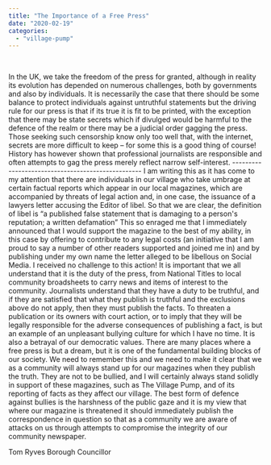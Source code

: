 ```yaml
---
title: "The Importance of a Free Press"
date: "2020-02-19"
categories: 
  - "village-pump"
---
```


 

In the UK, we take the freedom of the press for granted, although in reality its evolution has depended on numerous challenges, both by governments and also by individuals. It is necessarily the case that there should be some balance to protect individuals against untruthful statements but the driving rule for our press is that if its true it is fit to be printed, with the exception that there may be state secrets which if divulged would be harmful to the defence of the realm or there may be a judicial order gagging the press. Those seeking such censorship know only too well that, with the internet, secrets are more difficult to keep – for some this is a good thing of course! History has however shown that professional journalists are responsible and often attempts to gag the press merely reflect narrow self-interest. -------------------------------------------------- I am writing this as it has come to my attention that there are individuals in our village who take umbrage at certain factual reports which appear in our local magazines, which are accompanied by threats of legal action and, in one case, the issuance of a lawyers letter accusing the Editor of libel. So that we are clear, the definition of libel is “a published false statement that is damaging to a person's reputation; a written defamation” This so enraged me that I immediately announced that I would support the magazine to the best of my ability, in this case by offering to contribute to any legal costs (an initiative that I am proud to say a number of other readers supported and joined me in) and by publishing under my own name the letter alleged to be libellous on Social Media. I received no challenge to this action! It is important that we all understand that it is the duty of the press, from National Titles to local community broadsheets to carry news and items of interest to the community. Journalists understand that they have a duty to be truthful, and if they are satisfied that what they publish is truthful and the exclusions above do not apply, then they must publish the facts. To threaten a publication or its owners with court action, or to imply that they will be legally responsible for the adverse consequences of publishing a fact, is but an example of an unpleasant bullying culture for which I have no time. It is also a betrayal of our democratic values. There are many places where a free press is but a dream, but it is one of the fundamental building blocks of our society. We need to remember this and we need to make it clear that we as a community will always stand up for our magazines when they publish the truth. They are not to be bullied, and I will certainly always stand solidly in support of these magazines, such as The Village Pump, and of its reporting of facts as they affect our village. The best form of defence against bullies is the harshness of the public gaze and it is my view that where our magazine is threatened it should immediately publish the correspondence in question so that as a community we are aware of attacks on us through attempts to compromise the integrity of our community newspaper.

Tom Ryves Borough Councillor
